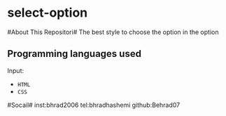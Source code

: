 # select-option

#About This Repositori#
The best style to choose the option in the option

## Programming languages used ##
Input:
- `HTML`
- `CSS`

#Socail#
inst:bhrad2006
tel:bhradhashemi
github:Behrad07
